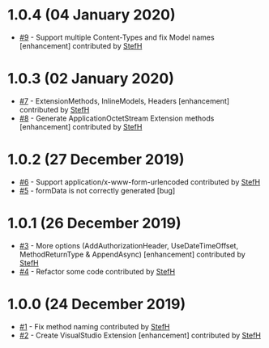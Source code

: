 # 1.0.4 (04 January 2020)
- [#9](https://github.com/StefH/RestEase-Client-Generator/pull/9) - Support multiple Content-Types and fix Model names [enhancement] contributed by [StefH](https://github.com/StefH)

# 1.0.3 (02 January 2020)
- [#7](https://github.com/StefH/RestEase-Client-Generator/pull/7) - ExtensionMethods, InlineModels, Headers [enhancement] contributed by [StefH](https://github.com/StefH)
- [#8](https://github.com/StefH/RestEase-Client-Generator/pull/8) - Generate ApplicationOctetStream Extension methods [enhancement] contributed by [StefH](https://github.com/StefH)

# 1.0.2 (27 December 2019)
- [#6](https://github.com/StefH/RestEase-Client-Generator/pull/6) - Support application/x-www-form-urlencoded contributed by [StefH](https://github.com/StefH)
- [#5](https://github.com/StefH/RestEase-Client-Generator/issues/5) - formData is not correctly generated [bug]

# 1.0.1 (26 December 2019)
- [#3](https://github.com/StefH/RestEase-Client-Generator/pull/3) - More options (AddAuthorizationHeader, UseDateTimeOffset, MethodReturnType &amp; AppendAsync) [enhancement] contributed by [StefH](https://github.com/StefH)
- [#4](https://github.com/StefH/RestEase-Client-Generator/pull/4) - Refactor some code contributed by [StefH](https://github.com/StefH)

# 1.0.0 (24 December 2019)
- [#1](https://github.com/StefH/RestEase-Client-Generator/pull/1) - Fix method naming contributed by [StefH](https://github.com/StefH)
- [#2](https://github.com/StefH/RestEase-Client-Generator/pull/2) - Create VisualStudio Extension [enhancement] contributed by [StefH](https://github.com/StefH)

